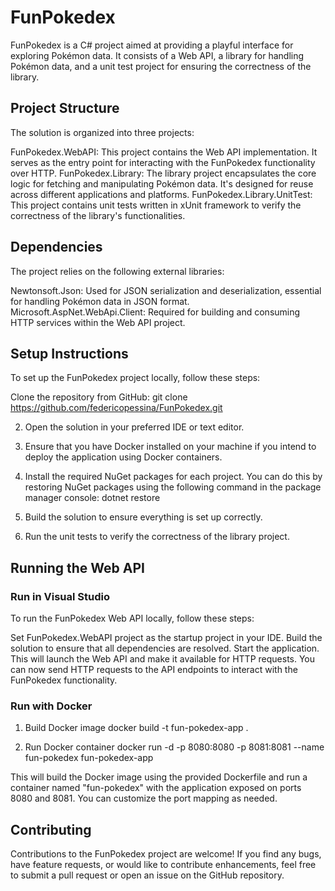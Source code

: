 # FunPokedex

FunPokedex is a C# project aimed at providing a playful interface for exploring Pokémon data. It consists of a Web API, a library for handling Pokémon data, and a unit test project for ensuring the correctness of the library.

## Project Structure
The solution is organized into three projects:

FunPokedex.WebAPI: This project contains the Web API implementation. It serves as the entry point for interacting with the FunPokedex functionality over HTTP.
FunPokedex.Library: The library project encapsulates the core logic for fetching and manipulating Pokémon data. It's designed for reuse across different applications and platforms.
FunPokedex.Library.UnitTest: This project contains unit tests written in xUnit framework to verify the correctness of the library's functionalities.

## Dependencies
The project relies on the following external libraries:

Newtonsoft.Json: Used for JSON serialization and deserialization, essential for handling Pokémon data in JSON format.
Microsoft.AspNet.WebApi.Client: Required for building and consuming HTTP services within the Web API project.

## Setup Instructions
To set up the FunPokedex project locally, follow these steps:

Clone the repository from GitHub:
git clone https://github.com/federicopessina/FunPokedex.git

2. Open the solution in your preferred IDE or text editor.
3. Ensure that you have Docker installed on your machine if you intend to deploy the application using Docker containers.
4. Install the required NuGet packages for each project. You can do this by restoring NuGet packages using the following command in the package manager console:
dotnet restore

5. Build the solution to ensure everything is set up correctly.
6. Run the unit tests to verify the correctness of the library project.

## Running the Web API

### Run in Visual Studio

To run the FunPokedex Web API locally, follow these steps:

Set FunPokedex.WebAPI project as the startup project in your IDE.
Build the solution to ensure that all dependencies are resolved.
Start the application. This will launch the Web API and make it available for HTTP requests.
You can now send HTTP requests to the API endpoints to interact with the FunPokedex functionality.

### Run with Docker

1. Build Docker image
docker build -t fun-pokedex-app .

2. Run Docker container
docker run -d -p 8080:8080 -p 8081:8081 --name fun-pokedex fun-pokedex-app

This will build the Docker image using the provided Dockerfile and run a container named "fun-pokedex" with the application exposed on ports 8080 and 8081. You can customize the port mapping as needed.

## Contributing
Contributions to the FunPokedex project are welcome! If you find any bugs, have feature requests, or would like to contribute enhancements, feel free to submit a pull request or open an issue on the GitHub repository.
